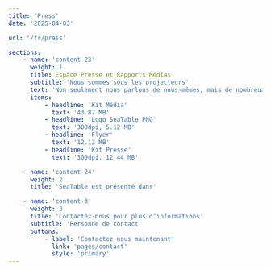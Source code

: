 ```yaml
---
title: 'Press'
date: '2025-04-03'

url: '/fr/press'

sections:
    - name: 'content-23'
      weight: 1
      title: Espace Presse et Rapports Médias
      subtitle: 'Nous sommes sous les projecteurs'
      text: 'Non seulement nous parlons de nous-mêmes, mais de nombreux articles médiatiques le font également. Vous pouvez les retrouver tous ici dans notre espace presse. Vous souhaitez écrire sur nous aussi ? N’hésitez pas ! [Contactez-nous]({{< relref "pages/contact" >}}) pour plus d’informations.'
      items:
          - headline: 'Kit Média'
            text: '43.87 MB'
          - headline: 'Logo SeaTable PNG'
            text: '300dpi, 5.12 MB'
          - headline: 'Flyer'
            text: '12.13 MB'
          - headline: 'Kit Presse'
            text: '300dpi, 12.44 MB'

    - name: 'content-24'
      weight: 2
      title: 'SeaTable est présenté dans'

    - name: 'content-3'
      weight: 3
      title: 'Contactez-nous pour plus d’informations'
      subtitle: 'Personne de contact'
      buttons:
          - label: 'Contactez-nous maintenant'
            link: 'pages/contact'
            style: 'primary'
---
```

